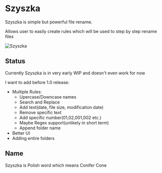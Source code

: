 # Szyszka

Szyszka is simple but powerful file rename.

Allows user to easily create rules which will be used to step by step rename files

![Szyszka](https://user-images.githubusercontent.com/41945903/103483978-732e4e80-4deb-11eb-8cc0-a0d5d7be90fb.png)

## Status
Currently Szyszka is in very early WIP and doesn't even work for now

I want to add before 1.0 release:
- Multiple Rules:
  - Upercase/Downcase names
  - Search and Replace
  - Add text(date, file size, modification date)
  - Remove specific text
  - Add specific number(01,02,001,002 etc.)
  - Maybe Regex support(unlikely in short term)
  - Append folder name
- Better UI
- Adding entire folders

## Name 
Szyszka is Polish word which means Conifer Cone